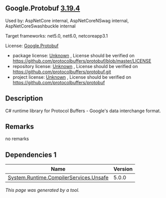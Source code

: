 Google.Protobuf [3.19.4](https://www.nuget.org/packages/Google.Protobuf/3.19.4)
--------------------

Used by: AspNetCore internal, AspNetCoreNSwag internal, AspNetCoreSwashbuckle internal

Target frameworks: net5.0, net6.0, netcoreapp3.1

License: [Google.Protobuf](../../../../licenses/google.protobuf) 

- package license: [Unknown](https://github.com/protocolbuffers/protobuf/blob/master/LICENSE) , License should be verified on https://github.com/protocolbuffers/protobuf/blob/master/LICENSE
- repository license: [Unknown](https://github.com/protocolbuffers/protobuf.git) , License should be verified on https://github.com/protocolbuffers/protobuf.git
- project license: [Unknown](https://github.com/protocolbuffers/protobuf) , License should be verified on https://github.com/protocolbuffers/protobuf

Description
-----------
C# runtime library for Protocol Buffers - Google's data interchange format.

Remarks
-----------
no remarks


Dependencies 1
-----------

|Name|Version|
|----------|:----|
|[System.Runtime.CompilerServices.Unsafe](../../../../packages/nuget.org/system.runtime.compilerservices.unsafe/5.0.0)|5.0.0|

*This page was generated by a tool.*